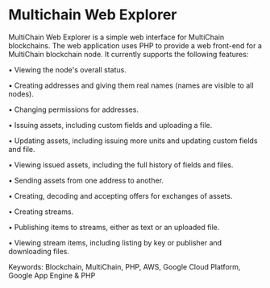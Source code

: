 # Multichain Web Explorer
MultiChain Web Explorer is a simple web interface for MultiChain blockchains. The web application uses PHP to provide a web front-end for a MultiChain blockchain node. It currently supports the following features: 

• Viewing the node's overall status.

• Creating addresses and giving them real names (names are visible to all nodes).

• Changing permissions for addresses.

• Issuing assets, including custom fields and uploading a file.

• Updating assets, including issuing more units and updating custom fields and file.

• Viewing issued assets, including the full history of fields and files.

• Sending assets from one address to another.

• Creating, decoding and accepting offers for exchanges of assets.

• Creating streams.

• Publishing items to streams, either as text or an uploaded file.

• Viewing stream items, including listing by key or publisher and downloading files.

Keywords: Blockchain, MultiChain, PHP, AWS, Google Cloud Platform, Google App Engine & PHP
